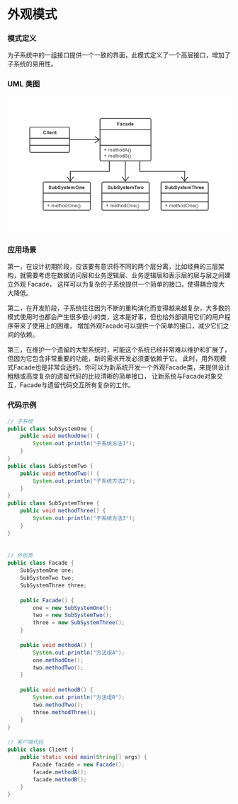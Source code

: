 外观模式
===

### 模式定义

为子系统中的一组接口提供一个一致的界面，此模式定义了一个高层接口，增加了子系统的易用性。

### UML 类图

![外观模式](img/08-facade.png)


### 应用场景

第一，在设计初期阶段，应该要有意识将不同的两个层分离，比如经典的三层架构，就需要考虑在数据访问层和业务逻辑层、业务逻辑层和表示层的层与层之间建立外观 Facade，
这样可以为复杂的子系统提供一个简单的接口，使得耦合度大大降低。

第二，在开发阶段，子系统往往因为不断的重构演化而变得越来越复杂，大多数的模式使用时也都会产生很多很小的类，这本是好事，但也给外部调用它们的用户程序带来了使用上的困难，
增加外观Facade可以提供一个简单的接口，减少它们之间的依赖。

第三，在维护一个遗留的大型系统时，可能这个系统已经非常难以维护和扩展了，但因为它包含非常重要的功能，新的需求开发必须要依赖于它。
此时，用外观模式Facade也是非常合适的。你可以为新系统开发一个外观Facade类，来提供设计粗糙或高度复杂的遗留代码的比较清晰的简单接口，
让新系统与Facade对象交互，Facade与遗留代码交互所有复杂的工作。

### 代码示例

```java
// 子系统
public class SubSystemOne {
    public void methodOne() {
        System.out.println("子系统方法1");
    }
}
public class SubSystemTwo {
    public void methodTwo() {
        System.out.println("子系统方法2");
    }
}
public class SubSystemThree {
    public void methodThree() {
        System.out.println("子系统方法3");
    }
}


// 外观类
public class Facade {
    SubSystemOne one;
    SubSystemTwo two;
    SubSystemThree three;

    public Facade() {
        one = new SubSystemOne();
        two = new SubSystemTwo();
        three = new SubSystemThree();
    }

    public void methodA() {
        System.out.println("方法组A");
        one.methodOne();
        two.methodTwo();
    }

    public void methodB() {
        System.out.println("方法组B");
        two.methodTwo();
        three.methodThree();
    }
}

// 客户端代码
public class Client {
    public static void main(String[] args) {
        Facade facade = new Facade();
        facade.methodA();
        facade.methodB();
    }
}

```
